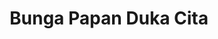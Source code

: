 ---
title: Bunga Papan Duka Cita
description: Toko Bunga Papan untuk mengucapkan bela sungkawa dan turut berduka cita.
type: page
---